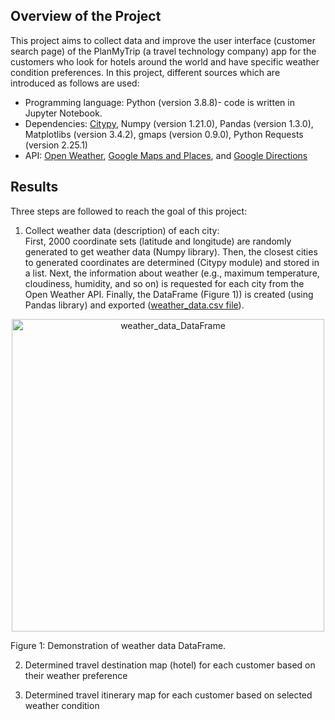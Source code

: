 ## Overview of the Project
This project aims to collect data and improve the user interface (customer search page) of the PlanMyTrip (a travel technology company) app for the customers who look for hotels around the world and have specific weather condition preferences. 
In this project, different sources which are introduced as follows are used:
- Programming language: Python (version 3.8.8)- code is written in Jupyter Notebook.
- Dependencies: [Citypy](https://github.com/wingchen/citipy), Numpy (version 1.21.0), Pandas (version 1.3.0), Matplotlibs (version 3.4.2), gmaps (version 0.9.0), Python Requests (version 2.25.1)
- API: [Open Weather](https://openweathermap.org/api), [Google Maps and Places](https://console.cloud.google.com/google/maps-apis/new?project=prime-boulevard-321320), and [Google Directions](https://cloud.google.com/maps-platform/)

## Results
Three steps are followed to reach the goal of this project:<br>
1. Collect weather data (description) of each city:<br>
First, 2000 coordinate sets (latitude and longitude) are randomly generated to get weather data (Numpy library). Then, the closest cities to generated coordinates are determined (Citypy module) and stored in a list. Next, the information about weather (e.g., maximum temperature, cloudiness, humidity, and so on) is requested for each city from the Open Weather API. Finally, the DataFrame (Figure 1)) is created (using Pandas library) and exported ([weather_data.csv file](https://github.com/elp192/World-Weather-Analysis/blob/35511af81f7806505bc2a0aebdf25488e1849952/weather_data/weather_data.csv)).
<p img align="center" width="100%">
<img width="500" alt="weather_data_DataFrame" src="https://user-images.githubusercontent.com/85843401/129462668-e9ad7e5b-875b-48b4-9f58-d38a482cdd4f.png">
<figcaption>Figure 1: Demonstration of weather data DataFrame.</figcaption></figure/> 
<p align="center">
</p>

2. Determined travel destination map (hotel) for each customer based on their weather preference

3. Determined travel itinerary map for each customer based on selected weather condition
